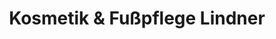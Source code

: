 ---
title: "Kosmetik & Fußpflege Lindner"
url: /grossolbersdorf/kosmetik-und-fusspflege-lindner/
shop: Kosmetik
---